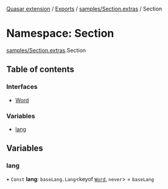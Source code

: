 [Quasar extension](../index.md) / [Exports](../modules.md) / [samples/Section.extras](samples_Section_extras.md) / Section

# Namespace: Section

[samples/Section.extras](samples_Section_extras.md).Section

## Table of contents

### Interfaces

- [Word](../interfaces/samples_Section_extras.Section.Word.md)

### Variables

- [lang](samples_Section_extras.Section.md#lang)

## Variables

### lang

• `Const` **lang**: `baseLang.Lang`<keyof [`Word`](../interfaces/samples_Section_extras.Section.Word.md), `never`\> = `baseLang`
